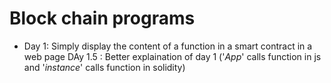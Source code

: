 # Block chain programs

- Day 1: Simply display the content of a function in a smart contract in a web page
 DAy 1.5 : Better explaination of day 1 ('*App*' calls function in js and '*instance*' calls function in solidity)
